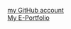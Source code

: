 [my GitHub account](https://github.com/NurulNasrahtul) <br>
[My E-Portfolio](https://nurulnasrahtul.github.io/)
